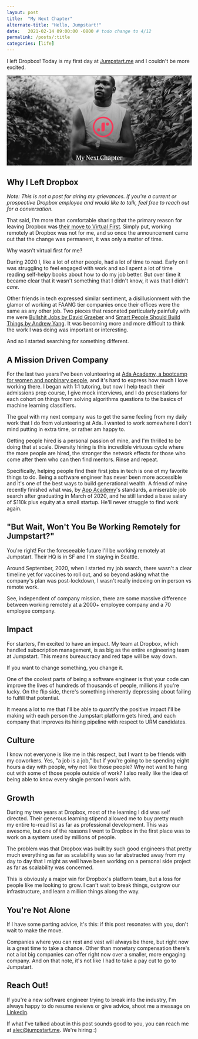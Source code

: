 ```yaml
---
layout: post
title:  "My Next Chapter"
alternate-title: "Hello, Jumpstart!"
date:   2021-02-14 09:00:00 -0800 # todo change to 4/12
permalink: /posts/:title
categories: [life]
---
```

I left Dropbox!
Today is my first day at [Jumpstart.me](https://jumpstart.me) and I couldn't be more excited.

![my_next_chapter](/assets/my_next_chapter/my_next_chapter.png)

## Why I Left Dropbox

*Note: This is not a post for airing my grievances. If you're a current or prospective Dropbox employee and would like to talk, feel free to reach out for a conversation.*

That said, I'm more than comfortable sharing that the primary reason for leaving Dropbox was [their move to Virtual First](https://blog.dropbox.com/topics/company/dropbox-goes-virtual-first).
Simply put, working remotely at Dropbox was not for me, and so once the announcement came out that the change was permanent, it was only a matter of time.

Why wasn't virtual first for me?

During 2020 I, like a lot of other people, had a lot of time to read.
Early on I was struggling to feel engaged with work and so I spent a lot of time reading self-helpy books about how to do my job better.
But over time it became clear that it wasn't something that I didn't know, it was that I didn't _care_.

Other friends in tech expressed similar sentiment, a disillusionment with the glamor of working at FAANG tier companies once their offices were the same as any other job.
Two pieces that resonated particularly painfully with me were [Bullshit Jobs by David Graeber](https://www.goodreads.com/book/show/34466958-bullshit-jobs) and [Smart People Should Build Things by Andrew Yang](https://www.goodreads.com/book/show/18085527-smart-people-should-build-things). It was becoming more and more difficult to think the work I was doing was important or interesting.

And so I started searching for something different.

## A Mission Driven Company

For the last two years I've been volunteering at [Ada Academy, a bootcamp for women and nonbinary people](https://adadevelopersacademy.org/), and it's hard to express how much I love working there.
I began with 1:1 tutoring, but now I help teach their admissions prep course, I give mock interviews, and I do presentations for each cohort on things from solving algorithms questions to the basics of machine learning classifiers.

The goal with my next company was to get the same feeling from my daily work that I do from volunteering at Ada. I wanted to work somewhere I don't mind putting in extra time, or rather am happy to.

Getting people hired is a personal passion of mine, and I'm thrilled to be doing that at scale.
Diversity hiring is this incredible virtuous cycle where the more people are hired, the stronger the network effects for those who come after them who can then find mentors. Rinse and repeat.

Specifically, helping people find their first jobs in tech is one of my favorite things to do.
Being a software engineer has never been more accessible and it's one of the best ways to build generational wealth.
A friend of mine recently finished what was, by [App Academy](https://www.appacademy.io/)'s standards, a miserable job search after graduating in March of 2020, and he still landed a base salary of $110k plus equity at a small startup. He'll never struggle to find work again.

## "But Wait, Won't You Be Working Remotely for Jumpstart?"

You're right! For the foreseeable future I'll be working remotely at Jumpstart. Their HQ is in SF and I'm staying in Seattle.

Around September, 2020, when I started my job search, there wasn't a clear timeline yet for vaccines to roll out, and so beyond asking what the company's plan was post-lockdown, I wasn't really indexing on in person vs remote work.

See, independent of company mission, there are some massive difference between working remotely at a 2000+ employee company and a 70 employee company.

## Impact

For starters, I'm excited to have an impact. My team at Dropbox, which handled subscription management, is as big as the entire engineering team at Jumpstart.
This means bureaucracy and red tape will be way down.

If you want to change something, you change it.

One of the coolest parts of being a software engineer is that your code can improve the lives of hundreds of thousands of people, millions if you're lucky.
On the flip side, there's something inherently depressing about failing to fulfill that potential.

It means a lot to me that I'll be able to quantify the positive impact I'll be making with each person the Jumpstart platform gets hired, and each company that improves its hiring pipeline with respect to URM candidates.

## Culture

I know not everyone is like me in this respect, but I want to be friends with my coworkers. Yes, "a job is a job," but if you're going to be spending eight hours a day with people, why not like those people? Why not want to hang out with some of those people outside of work?
I also really like the idea of being able to know every single person I work with.

## Growth

During my two years at Dropbox, most of the learning I did was self directed. Their generous learning stipend allowed me to buy pretty much my entire to-read list as far as professional development.
This was awesome, but one of the reasons I went to Dropbox in the first place was to work on a system used by millions of people.

The problem was that Dropbox was built by such good engineers that pretty much everything as far as scalability was so far abstracted away from my day to day that I might as well have been working on a personal side project as far as scalability was concerned.

This is obviously a major win for Dropbox's platform team, but a loss for people like me looking to grow. I can't wait to break things, outgrow our infrastructure, and learn a million things along the way.

## You're Not Alone

If I have some parting advice, it's this: if this post resonates with you, don't wait to make the move.

Companies where you can rest and vest will always be there, but right now is a great time to take a chance.
Other than monetary compensation there's not a lot big companies can offer right now over a smaller, more engaging company. And on that note, it's not like I had to take a pay cut to go to Jumpstart.

<!-- markdownlint-disable MD026 -->
## Reach Out!
<!-- markdownlint-enable MD026 -->

<!-- markdown-link-check-disable -->
If you're a new software engineer trying to break into the industry, I'm always happy to do resume reviews or give advice, shoot me a message on [Linkedin](https://linkedin.com/in/ayyjohn/).
<!-- markdown-link-check-enable -->

If what I've talked about in this post sounds good to you, you can reach me at [alec@jumpstart.me](mailto:alec@jumpstart.me). We're hiring :)
